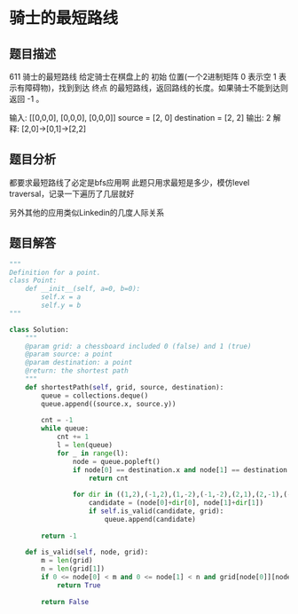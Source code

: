 # 骑士的最短路线
## 题目描述
611 骑士的最短路线
给定骑士在棋盘上的 初始 位置(一个2进制矩阵 0 表示空 1 表示有障碍物)，找到到达 终点 的最短路线，返回路线的长度。如果骑士不能到达则返回 -1 。

输入:
[[0,0,0],
 [0,0,0],
 [0,0,0]]
source = [2, 0] destination = [2, 2] 
输出: 2
解释:
[2,0]->[0,1]->[2,2]

## 题目分析
都要求最短路线了必定是bfs应用啊
此题只用求最短是多少，模仿level traversal，记录一下遍历了几层就好

另外其他的应用类似Linkedin的几度人际关系

## 题目解答
```python
"""
Definition for a point.
class Point:
    def __init__(self, a=0, b=0):
        self.x = a
        self.y = b
"""

class Solution:
    """
    @param grid: a chessboard included 0 (false) and 1 (true)
    @param source: a point
    @param destination: a point
    @return: the shortest path 
    """
    def shortestPath(self, grid, source, destination):
        queue = collections.deque()
        queue.append((source.x, source.y))
        
        cnt = -1
        while queue:
            cnt += 1
            l = len(queue)
            for _ in range(l):
                node = queue.popleft()
                if node[0] == destination.x and node[1] == destination.y:
                    return cnt
                
                for dir in ((1,2),(-1,2),(1,-2),(-1,-2),(2,1),(2,-1),(-2,-1),(-2,1)):
                    candidate = (node[0]+dir[0], node[1]+dir[1])
                    if self.is_valid(candidate, grid):
                        queue.append(candidate)
        
        return -1
        
    def is_valid(self, node, grid):
        m = len(grid)
        n = len(grid[1])
        if 0 <= node[0] < m and 0 <= node[1] < n and grid[node[0]][node[1]] == 0:
            return True
        
        return False
```